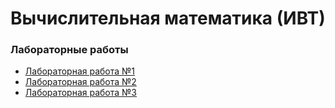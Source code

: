 # Вычислительная математика (ИВТ)

### Лабораторные работы

- [Лабораторная работа №1](./lab1)
- [Лабораторная работа №2](./lab2)
- [Лабораторная работа №3](./lab3)

